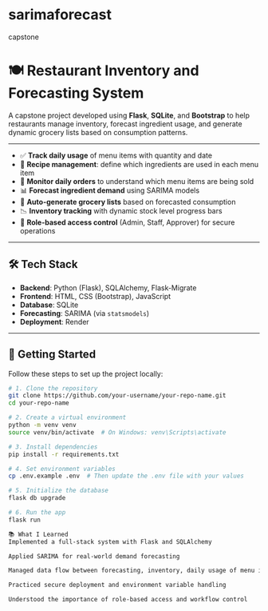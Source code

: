 # sarimaforecast
capstone 

# 🍽️ Restaurant Inventory and Forecasting System

A capstone project developed using **Flask**, **SQLite**, and **Bootstrap** to help restaurants manage inventory, forecast ingredient usage, and generate dynamic grocery lists based on consumption patterns.

---

- ✅ **Track daily usage** of menu items with quantity and date
- 🍳 **Recipe management**: define which ingredients are used in each menu item
- 📅 **Monitor daily orders** to understand which menu items are being sold
- 📊 **Forecast ingredient demand** using SARIMA models
- 🧾 **Auto-generate grocery lists** based on forecasted consumption
- 📉 **Inventory tracking** with dynamic stock level progress bars
- 🔐 **Role-based access control** (Admin, Staff, Approver) for secure operations

---

## 🛠️ Tech Stack

- **Backend**: Python (Flask), SQLAlchemy, Flask-Migrate  
- **Frontend**: HTML, CSS (Bootstrap), JavaScript  
- **Database**: SQLite  
- **Forecasting**: SARIMA (via `statsmodels`)  
- **Deployment**: Render  

---

## 🚀 Getting Started

Follow these steps to set up the project locally:

```bash
# 1. Clone the repository
git clone https://github.com/your-username/your-repo-name.git
cd your-repo-name

# 2. Create a virtual environment
python -m venv venv
source venv/bin/activate  # On Windows: venv\Scripts\activate

# 3. Install dependencies
pip install -r requirements.txt

# 4. Set environment variables
cp .env.example .env  # Then update the .env file with your values

# 5. Initialize the database
flask db upgrade

# 6. Run the app
flask run

📚 What I Learned
Implemented a full-stack system with Flask and SQLAlchemy

Applied SARIMA for real-world demand forecasting

Managed data flow between forecasting, inventory, daily usage of menu items, and UI

Practiced secure deployment and environment variable handling

Understood the importance of role-based access and workflow control
